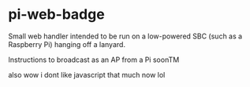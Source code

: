 # pi-web-badge
Small web handler intended to be run on a low-powered SBC (such as a Raspberry
Pi) hanging off a lanyard.  
  
Instructions to broadcast as an AP from a Pi soonTM  

also wow i dont like javascript that much now lol
